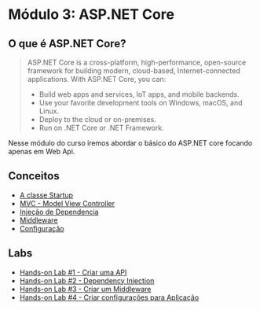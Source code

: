 # Módulo 3: ASP.NET Core

## O que é ASP.NET Core?
>ASP.NET Core is a cross-platform, high-performance, open-source framework for building modern, cloud-based, Internet-connected applications. With ASP.NET Core, you can:
>- Build web apps and services, IoT apps, and mobile backends.
>- Use your favorite development tools on Windows, macOS, and Linux.
>- Deploy to the cloud or on-premises.
>- Run on .NET Core or .NET Framework.

Nesse módulo do curso iremos abordar o básico do ASP.NET core focando apenas em Web Api. 

## Conceitos

- [A classe Startup]("https://github.com/claudineij-ciandt/dotnet-training/blob/master/aspnet-core/conceitos/startup-class/README.md")
- [MVC - Model View Controller]("https://github.com/claudineij-ciandt/dotnet-training/blob/master/aspnet-core/conceitos/mvc/README.md")
- [Injeção de Dependencia]("https://github.com/claudineij-ciandt/dotnet-training/blob/master/aspnet-core/conceitos/dependency-injection/README.md")
- [Middleware]("https://github.com/claudineij-ciandt/dotnet-training/blob/master/aspnet-core/conceitos/middleware/README.md")
- [Configuração]("https://github.com/claudineij-ciandt/dotnet-training/blob/master/aspnet-core/conceitos/configuration/README.md")

## Labs

- [Hands-on Lab #1 - Criar uma API]("https://github.com/claudineij-ciandt/dotnet-training/blob/master/aspnet-core/labs/lab1-mvc/README.md")
- [Hands-on Lab #2 - Dependency Injection]("https://github.com/claudineij-ciandt/dotnet-training/blob/master/aspnet-core/labs/lab2-di/README.md")
- [Hands-on Lab #3 - Criar um Middleware]("https://github.com/claudineij-ciandt/dotnet-training/blob/master/aspnet-core/labs/lab3-middleware/README.md")
- [Hands-on Lab #4 - Criar configurações para Aplicação]("https://github.com/claudineij-ciandt/dotnet-training/blob/master/aspnet-core/labs/lab4-configuration/README.md")

